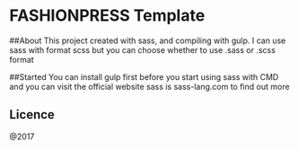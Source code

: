 # FASHIONPRESS Template

##About
This project created with sass, and compiling with gulp.
I can use sass with format scss but you can choose whether to use .sass or .scss format

##Started
You can install gulp first before you start using sass with CMD and you can visit the official website sass is sass-lang.com to find out more

## Licence
@2017